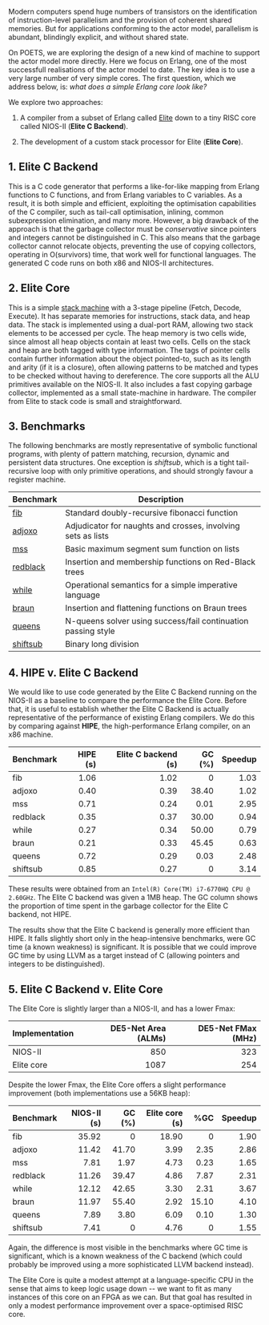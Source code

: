 Modern computers spend huge numbers of transistors on the
identification of instruction-level parallelism and the
provision of coherent shared memories.  But for applications
conforming to the actor model, parallelism is abundant, blindingly
explicit, and without shared state.

On POETS, we are exploring the design of a new kind of machine to
support the actor model more directly.  Here we focus on Erlang, one
of the most successfull realisations of the actor model to date.  The
key idea is to use a very large number of very simple cores.  The
first question, which we address below, is: *what does a simple Erlang
core look like?*

We explore two approaches:

  1. A compiler from a subset of Erlang called
     [Elite](https://github.com/POETSII/elite) down to a tiny
     RISC core called NIOS-II (**Elite C Backend**).

  2. The development of a custom stack processor for Elite (**Elite Core**).

## 1. Elite C Backend

This is a C code generator that performs a like-for-like mapping from
Erlang functions to C functions, and from Erlang variables to C
variables.  As a result, it is both simple and efficient, exploiting
the optimisation capabilities of the C compiler, such as tail-call
optimisation, inlining, common subexpression elimination, and many
more.  However, a big drawback of the approach is that the garbage
collector must be *conservative* since pointers and integers cannot be
distinguished in C.  This also means that the garbage collector cannot
relocate objects, preventing the use of copying collectors, operating
in O(survivors) time, that work well for functional languages.  The
generated C code runs on both x86 and NIOS-II architectures.

## 2. Elite Core

This is a simple [stack machine](/doc/ISA.md) with a 3-stage pipeline
(Fetch, Decode, Execute).  It has separate memories for instructions,
stack data, and heap data.  The stack is implemented using a dual-port
RAM, allowing two stack elements to be accessed per cycle.  The heap
memory is two cells wide, since almost all heap objects contain at
least two cells.  Cells on the stack and heap are both tagged with
type information.  The tags of pointer cells contain further
information about the object pointed-to, such as its length and arity
(if it is a closure), often allowing patterns to be matched and types
to be checked without having to dereference. The core supports all the
ALU primitives available on the NIOS-II.  It also includes a fast
copying garbage collector, implemented as a small state-machine in
hardware.  The compiler from Elite to stack code is small and
straightforward.

## 3. Benchmarks

The following benchmarks are mostly representative of symbolic
functional programs, with plenty of pattern matching, recursion,
dynamic and persistent data structures.  One exception is *shiftsub*,
which is a tight tail-recursive loop with only primitive operations,
and should strongly favour a register machine.

Benchmark | Description
--------- | -----------
[fib](/benchmarks/fib.erl) | Standard doubly-recursive fibonacci function
[adjoxo](/benchmarks/adjoxo.erl) | Adjudicator for naughts and crosses, involving sets as lists
[mss](/benchmarks/mss.erl) | Basic maximum segment sum function on lists
[redblack](/benchmarks/redblack.erl) | Insertion and membership functions on Red-Black trees
[while](/benchmarks/while.erl) | Operational semantics for a simple imperative language
[braun](/benchmarks/braun.erl) | Insertion and flattening functions on Braun trees
[queens](/benchmarks/queens.erl) | N-queens solver using success/fail continuation passing style
[shiftsub](/benchmarks/shiftsub.erl) | Binary long division

## 4. HIPE v. Elite C Backend

We would like to use code generated by the Elite C Backend running on
the NIOS-II as a baseline to compare the performance the Elite Core.
Before that, it is useful to establish whether the Elite C Backend is
actually representative of the performance of existing Erlang
compilers.  We do this by comparing against **HIPE**, the
high-performance Erlang compiler, on an x86 machine.

Benchmark | HIPE (s) | Elite C backend (s) | GC (%) | Speedup
--------- | ----:    | -----:              | -----: | ------:
fib       | 1.06     |  1.02               | 0      |  1.03
adjoxo    | 0.40     |  0.39               | 38.40  |  1.02
mss       | 0.71     |  0.24               | 0.01   |  2.95
redblack  | 0.35     |  0.37               | 30.00  |  0.94
while     | 0.27     |  0.34               | 50.00  |  0.79
braun     | 0.21     |  0.33               | 45.45  |  0.63
queens    | 0.72     |  0.29               | 0.03   |  2.48
shiftsub  | 0.85     |  0.27               | 0      |  3.14

These results were obtained from an `Intel(R) Core(TM) i7-6770HQ CPU @
2.60GHz`.  The Elite C backend was given a 1MB heap.  The GC column
shows the proportion of time spent in the garbage collector
for the Elite C backend, not HIPE.

The results show that the Elite C backend is generally more efficient
than HIPE.  It falls slightly short only in the heap-intensive
benchmarks, were GC time (a known weakness) is significant.  It is
possible that we could improve GC time by using LLVM as a target
instead of C (allowing pointers and integers to be distinguished).

## 5. Elite C Backend v. Elite Core

The Elite Core is slightly larger than a NIOS-II, and has a lower Fmax:

Implementation | DE5-Net Area (ALMs) | DE5-Net FMax (MHz)
-------------- | -----------------:  | -----------------:
NIOS-II        | 850                 | 323
Elite core     | 1087                | 254     

Despite the lower Fmax, the Elite Core offers a slight performance
improvement (both implementations use a 56KB heap):

Benchmark | NIOS-II (s) | GC (%) | Elite core (s) | %GC    | Speedup
--------- | ----------: | -----: | -------------: | -----: | ------:
fib       |   35.92     |      0 |  18.90         |     0  |  1.90
adjoxo    |   11.42     |  41.70 |   3.99         |  2.35  |  2.86
mss       |    7.81     |   1.97 |   4.73         |  0.23  |  1.65
redblack  |   11.26     |  39.47 |   4.86         |  7.87  |  2.31
while     |   12.12     |  42.65 |   3.30         |  2.31  |  3.67
braun     |   11.97     |  55.40 |   2.92         | 15.10  |  4.10
queens    |    7.89     |   3.80 |   6.09         |  0.10  |  1.30
shiftsub  |    7.41     |      0 |   4.76         |     0  |  1.55

Again, the difference is most visible in the benchmarks where GC time
is significant, which is a known weakness of the C backend (which
could probably be improved using a more sophisticated LLVM backend
instead).

The Elite Core is quite a modest attempt at a language-specific CPU in
the sense that aims to keep logic usage down -- we want to fit as many
instances of this core on an FPGA as we can.  But that goal has
resulted in only a modest performance improvement over a
space-optimised RISC core.
